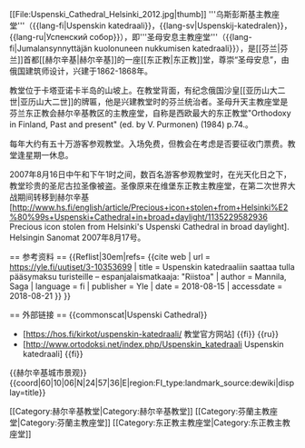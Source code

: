 [[File:Uspenski_Cathedral_Helsinki_2012.jpg|thumb]]
'''乌斯彭斯基主教座堂'''（{{lang-fi|Uspenskin katedraali}}，{{lang-sv|Uspenskij-katedralen}}，{{lang-ru|Успенский собор}}），即'''圣母安息主教座堂'''（{{lang-fi|Jumalansynnyttäjän kuolonuneen nukkumisen katedraali}}），是[[芬兰|芬兰]]首都[[赫尔辛基|赫尔辛基]]的一座[[东正教|东正教]]堂，尊崇“圣母安息”，由俄国建筑师设计，兴建于1862-1868年。

教堂位于卡塔亚诺卡半岛的山坡上。在教堂背面，有纪念俄国沙皇[[亚历山大二世|亚历山大二世]]的牌匾，他是兴建教堂时的芬兰统治者。圣母升天主教座堂是芬兰东正教会赫尔辛基教区的主教座堂，自称是西欧最大的东正教堂<ref>"Orthodoxy in Finland, Past and present" (ed. by V. Purmonen) (1984) p.74.</ref>。

每年大约有五十万游客参观教堂。入场免费，但教会在考虑是否要征收门票费<ref name="游客"/>。教堂逢星期一休息。 

2007年8月16日中午和下午1时之间，数百名游客参观教堂时，在光天化日之下，教堂珍贵的圣尼古拉圣像被盗。圣像原来在维堡东正教主教座堂，在第二次世界大战期间转移到赫尔辛基<ref>[http://www.hs.fi/english/article/Precious+icon+stolen+from+Helsinki%E2%80%99s+Uspenski+Cathedral+in+broad+daylight/1135229582936 Precious icon stolen from Helsinki's Uspenski Cathedral in broad daylight]. Helsingin Sanomat 2007年8月17号</ref>。

== 参考资料 ==
{{Reflist|30em|refs=
<ref name="游客">{{cite web | url = https://yle.fi/uutiset/3-10353699 | title = Uspenskin katedraaliin saattaa tulla pääsymaksu turisteille – espanjalaismatkaaja: "Riistoa" | author = Mannila, Saga | language = fi | publisher = Yle | date = 2018-08-15 | accessdate = 2018-08-21 }}</ref>
}}

== 外部链接 ==
{{commonscat|Uspenski Cathedral}}
* [https://hos.fi/kirkot/uspenskin-katedraali/ 教堂官方网站] {{fi}} {{ru}}
* [http://www.ortodoksi.net/index.php/Uspenskin_katedraali Uspenskin katedraali] {{fi}}

{{赫尔辛基城市景观}}
{{coord|60|10|06|N|24|57|36|E|region:FI_type:landmark_source:dewiki|display=title}}

[[Category:赫尔辛基教堂|Category:赫尔辛基教堂]]
[[Category:芬蘭主教座堂|Category:芬蘭主教座堂]]
[[Category:东正教主教座堂|Category:东正教主教座堂]]